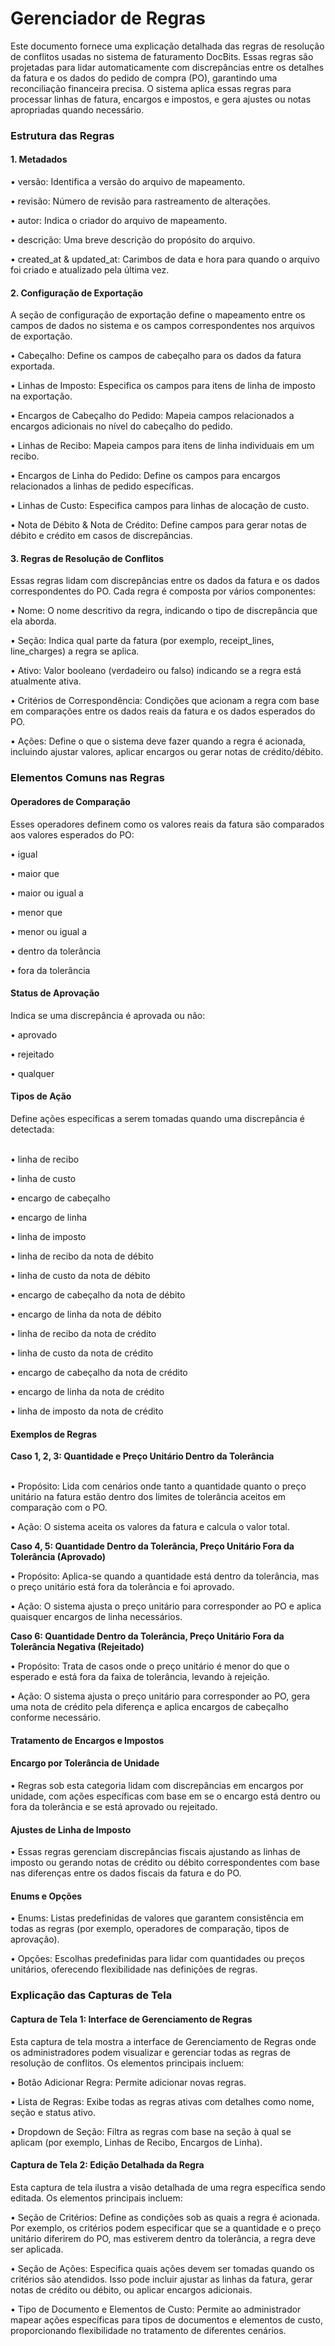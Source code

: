 # Gerenciador de Regras

Este documento fornece uma explicação detalhada das regras de resolução de conflitos usadas no sistema de faturamento DocBits. Essas regras são projetadas para lidar automaticamente com discrepâncias entre os detalhes da fatura e os dados do pedido de compra (PO), garantindo uma reconciliação financeira precisa. O sistema aplica essas regras para processar linhas de fatura, encargos e impostos, e gera ajustes ou notas apropriadas quando necessário.

### Estrutura das Regras

#### 1. Metadados

• versão: Identifica a versão do arquivo de mapeamento.

• revisão: Número de revisão para rastreamento de alterações.

• autor: Indica o criador do arquivo de mapeamento.

• descrição: Uma breve descrição do propósito do arquivo.

• created\_at & updated\_at: Carimbos de data e hora para quando o arquivo foi criado e atualizado pela última vez.

#### 2. Configuração de Exportação

A seção de configuração de exportação define o mapeamento entre os campos de dados no sistema e os campos correspondentes nos arquivos de exportação.

• Cabeçalho: Define os campos de cabeçalho para os dados da fatura exportada.

• Linhas de Imposto: Especifica os campos para itens de linha de imposto na exportação.

• Encargos de Cabeçalho do Pedido: Mapeia campos relacionados a encargos adicionais no nível do cabeçalho do pedido.

• Linhas de Recibo: Mapeia campos para itens de linha individuais em um recibo.

• Encargos de Linha do Pedido: Define os campos para encargos relacionados a linhas de pedido específicas.

• Linhas de Custo: Especifica campos para linhas de alocação de custo.

• Nota de Débito & Nota de Crédito: Define campos para gerar notas de débito e crédito em casos de discrepâncias.

#### 3. Regras de Resolução de Conflitos

Essas regras lidam com discrepâncias entre os dados da fatura e os dados correspondentes do PO. Cada regra é composta por vários componentes:

• Nome: O nome descritivo da regra, indicando o tipo de discrepância que ela aborda.

• Seção: Indica qual parte da fatura (por exemplo, receipt\_lines, line\_charges) a regra se aplica.

• Ativo: Valor booleano (verdadeiro ou falso) indicando se a regra está atualmente ativa.

• Critérios de Correspondência: Condições que acionam a regra com base em comparações entre os dados reais da fatura e os dados esperados do PO.

• Ações: Define o que o sistema deve fazer quando a regra é acionada, incluindo ajustar valores, aplicar encargos ou gerar notas de crédito/débito.

### Elementos Comuns nas Regras

#### Operadores de Comparação

Esses operadores definem como os valores reais da fatura são comparados aos valores esperados do PO:

• igual

• maior que

• maior ou igual a

• menor que

• menor ou igual a

• dentro da tolerância

• fora da tolerância

#### Status de Aprovação

Indica se uma discrepância é aprovada ou não:

• aprovado

• rejeitado

• qualquer

#### Tipos de Ação

Define ações específicas a serem tomadas quando uma discrepância é detectada:

\
• linha de recibo

• linha de custo

• encargo de cabeçalho

• encargo de linha

• linha de imposto

• linha de recibo da nota de débito

• linha de custo da nota de débito

• encargo de cabeçalho da nota de débito

• encargo de linha da nota de débito

• linha de recibo da nota de crédito

• linha de custo da nota de crédito

• encargo de cabeçalho da nota de crédito

• encargo de linha da nota de crédito

• linha de imposto da nota de crédito

#### Exemplos de Regras

**Caso 1, 2, 3: Quantidade e Preço Unitário Dentro da Tolerância**

\
• Propósito: Lida com cenários onde tanto a quantidade quanto o preço unitário na fatura estão dentro dos limites de tolerância aceitos em comparação com o PO.

• Ação: O sistema aceita os valores da fatura e calcula o valor total.

**Caso 4, 5: Quantidade Dentro da Tolerância, Preço Unitário Fora da Tolerância (Aprovado)**

• Propósito: Aplica-se quando a quantidade está dentro da tolerância, mas o preço unitário está fora da tolerância e foi aprovado.

• Ação: O sistema ajusta o preço unitário para corresponder ao PO e aplica quaisquer encargos de linha necessários.

**Caso 6: Quantidade Dentro da Tolerância, Preço Unitário Fora da Tolerância Negativa (Rejeitado)**

• Propósito: Trata de casos onde o preço unitário é menor do que o esperado e está fora da faixa de tolerância, levando à rejeição.

• Ação: O sistema ajusta o preço unitário para corresponder ao PO, gera uma nota de crédito pela diferença e aplica encargos de cabeçalho conforme necessário.

#### Tratamento de Encargos e Impostos

#### Encargo por Tolerância de Unidade

• Regras sob esta categoria lidam com discrepâncias em encargos por unidade, com ações específicas com base em se o encargo está dentro ou fora da tolerância e se está aprovado ou rejeitado.

#### Ajustes de Linha de Imposto

• Essas regras gerenciam discrepâncias fiscais ajustando as linhas de imposto ou gerando notas de crédito ou débito correspondentes com base nas diferenças entre os dados fiscais da fatura e do PO.

#### Enums e Opções

• Enums: Listas predefinidas de valores que garantem consistência em todas as regras (por exemplo, operadores de comparação, tipos de aprovação).

• Opções: Escolhas predefinidas para lidar com quantidades ou preços unitários, oferecendo flexibilidade nas definições de regras.

### Explicação das Capturas de Tela

#### Captura de Tela 1: Interface de Gerenciamento de Regras

Esta captura de tela mostra a interface de Gerenciamento de Regras onde os administradores podem visualizar e gerenciar todas as regras de resolução de conflitos. Os elementos principais incluem:

• Botão Adicionar Regra: Permite adicionar novas regras.

• Lista de Regras: Exibe todas as regras ativas com detalhes como nome, seção e status ativo.

• Dropdown de Seção: Filtra as regras com base na seção à qual se aplicam (por exemplo, Linhas de Recibo, Encargos de Linha).

#### Captura de Tela 2: Edição Detalhada da Regra

Esta captura de tela ilustra a visão detalhada de uma regra específica sendo editada. Os elementos principais incluem:

• Seção de Critérios: Define as condições sob as quais a regra é acionada. Por exemplo, os critérios podem especificar que se a quantidade e o preço unitário diferirem do PO, mas estiverem dentro da tolerância, a regra deve ser aplicada.

• Seção de Ações: Especifica quais ações devem ser tomadas quando os critérios são atendidos. Isso pode incluir ajustar as linhas da fatura, gerar notas de crédito ou débito, ou aplicar encargos adicionais.

• Tipo de Documento e Elementos de Custo: Permite ao administrador mapear ações específicas para tipos de documentos e elementos de custo, proporcionando flexibilidade no tratamento de diferentes cenários.
